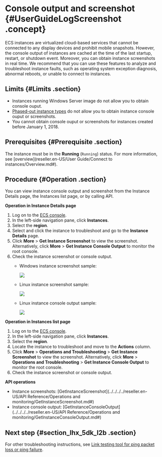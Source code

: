# Console output and screenshot {#UserGuideLogScreenshot .concept}

ECS instances are virtualized cloud-based services that cannot be connected to any display devices and prohibit mobile snapshots. However, the console output of instances are cached at the time of the last startup, restart, or shutdown event. Moreover, you can obtain instance screenshots in real time. We recommend that you can use these features to analyze and troubleshoot instance faults, such as operating system exception diagnosis, abnormal reboots, or unable to connect to instances.

## Limits {#Limits .section}

-   Instances running Windows Server image do not allow you to obtain console ouput.
-   [Phased-out instance types](https://partners-intl.aliyun.com/help/faq-detail/55263.htm) do not allow you to obtain instance console ouput or screenshots.
-   You cannot obtain console ouput or screenshots for instances created before January 1, 2018.

## Prerequisites {#Prerequisite .section}

The instance must be in the **Running** \(`Running`\) status. For more information, see [overview](reseller.en-US/User Guide/Connect to instances/Overview.md#).

## Procedure {#Operation .section}

You can view instance console output and screenshot from the Instance Details page, the Instances list page, or by calling API.

**Operation in Instance Details page**

1.  Log on to the [ECS console](https://partners-intl.console.aliyun.com/#/ecs).
2.  In the left-side navigation pane, click **Instances**.
3.  Select the **region**.
4.  Select and click the instance to troubleshoot and go to the **Instance Details** page.
5.  Click **More** \> **Get Instance Screenshot** to view the screenshot. Alternatively, click **More** \> **Get Instance Console Output** to monitor the root console.
6.  Check the instance screenshot or console output.
    -   Windows instance screenshot sample:

        ![](http://static-aliyun-doc.oss-cn-hangzhou.aliyuncs.com/assets/img/15530/15408806517126_en-US.png)

    -   Linux instance screenshot sample:

        ![](http://static-aliyun-doc.oss-cn-hangzhou.aliyuncs.com/assets/img/15530/15408806517127_en-US.png)

    -   Linux instance console output sample:

        ![](http://static-aliyun-doc.oss-cn-hangzhou.aliyuncs.com/assets/img/15530/15408806517128_en-US.png)


**Operation in Instances list page**

1.  Log on to the [ECS console](https://partners-intl.console.aliyun.com/#/ecs).
2.  In the left-side navigation pane, click **Instances**.
3.  Select the **region**.
4.  Locate the instance to troubleshoot and move to the **Actions** column.
5.  Click **More** \> **Operations and Troubleshooting** \> **Get Instance Screenshot** to view the screenshot. Alternatively, click **More** \> **Operations and Troubleshooting** \> **Get Instance Console Output** to monitor the root console.
6.  Check the instance screenshot or console output.

**API operations**

-   Instance screenshots: [GetInstanceScreenshot](../../../../reseller.en-US/API Reference/Operations and monitoring/GetInstanceScreenshot.md#)
-   Instance console output: [GetInstanceConsoleOutput](../../../../reseller.en-US/API Reference/Operations and monitoring/GetInstanceConsoleOutput.md#)

## Next step {#section_lhx_5dk_l2b .section}

For other troubleshooting instructions, see [Link testing tool for ping packet loss or ping failure](https://partners-intl.aliyun.com/help/doc-detail/40573.htm).

